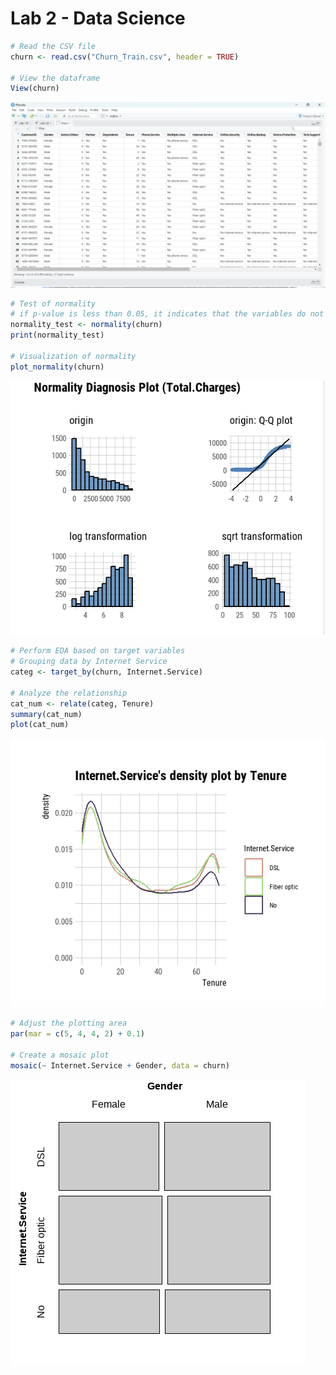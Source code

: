 # Lab 2 - Data Science

```r
# Read the CSV file
churn <- read.csv("Churn_Train.csv", header = TRUE)

# View the dataframe
View(churn)
```
![Churn Dataframe](images/churn_dataframe.png)

```r
# Test of normality
# if p-value is less than 0.05, it indicates that the variables do not follow a normal distribution
normality_test <- normality(churn)
print(normality_test)

# Visualization of normality
plot_normality(churn)
```
![Normality](images/Normality.png)

```r
# Perform EDA based on target variables
# Grouping data by Internet Service
categ <- target_by(churn, Internet.Service)

# Analyze the relationship
cat_num <- relate(categ, Tenure)
summary(cat_num)
plot(cat_num)
```
![Internet](images/Internet.png)

```r
# Adjust the plotting area
par(mar = c(5, 4, 4, 2) + 0.1)

# Create a mosaic plot
mosaic(~ Internet.Service + Gender, data = churn)
```
![mosaic](images/Mosaic.png)